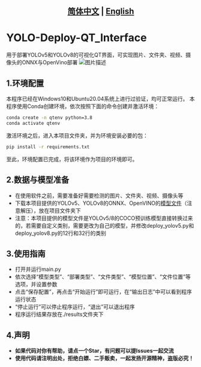 ## <div align="center"><b><a href="README.md">简体中文</a> | <a href="README_EN.md">English</a></b></div>

# YOLO-Deploy-QT_Interface
用于部署YOLOv5和YOLOv8的可视化QT界面，可实现图片、文件夹、视频、摄像头的ONNX与OpenVino部署
![图片描述](assets/Demo.gif)

## 1.环境配置
本程序已经在Windows10和Ubuntu20.04系统上进行过验证，均可正常运行。
本程序使用Conda创建环境，依次按照下面的命令创建并激活环境：
```bash
conda create -n qtenv python=3.8
conda activate qtenv
```
激活环境之后，进入本项目文件夹，并为环境安装必要的包：
```bash
pip install -r requirements.txt
```
至此，环境配置已完成，将该环境作为项目的环境即可。

## 2.数据与模型准备
- 在使用软件之前，需要准备好需要检测的图片、文件夹、视频、摄像头等
- 下载本项目提供的YOLOv5、YOLOv8的ONNX、OpenVINO的[模型文件](https://github.com/Zency-Sun/YOLO-Deploy-QT_Interface/releases/tag/v1.0.0)（注意解压），放在项目文件夹下
- 注意：本项目提供的模型文件是YOLOv5/8的COCO预训练模型直接转换过来的，若需要自定义类别，需要更改为自己的模型，并修改deploy_yolov5.py和deploy_yolov8.py的12行和32行的类别


## 3.使用指南
- 打开并运行main.py
- 依次选择“模型类型”、“部署类型”、“文件类型”、“模型位置”、“文件位置”等选项，并设置参数
- 点击“保存配置”，再点击“开始运行”即可运行，在“输出日志”中可以看到程序运行状态
- “停止运行”可以停止程序运行，“退出”可以退出程序
- 程序运行结果存放在./results文件夹下

## 4.声明
- **如果代码对你有帮助，请点一个Star，有问题可以提Issues一起交流**
- **使用代码请注明出处，拒绝白嫖、二手贩卖，一起发扬开源精神，盗版必究！**

